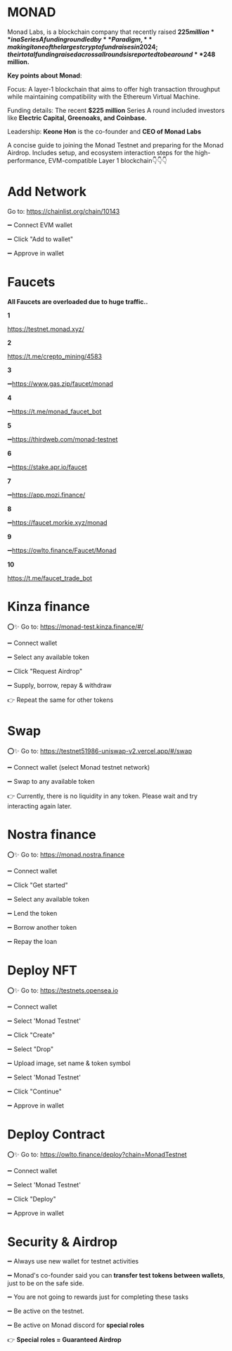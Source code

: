# MONAD

Monad Labs, is a blockchain company that recently raised **$225 million** in a Series A funding round led by **Paradigm,** making it one of the largest crypto fundraises in 2024; their total funding raised across all rounds is reported to be around **$248 million.** 

**Key points about Monad**:

Focus: A layer-1 blockchain that aims to offer high transaction throughput while maintaining compatibility with the Ethereum Virtual Machine. 

Funding details: The recent **$225 million** Series A round included investors like **Electric Capital, Greenoaks, and Coinbase.** 

Leadership: **Keone Hon** is the co-founder and **CEO of Monad Labs**


A concise guide to joining the Monad Testnet and preparing for the Monad Airdrop. Includes setup, and ecosystem interaction steps for the high-performance, EVM-compatible Layer 1 blockchain👇👇👇

# Add Network
Go to: https://chainlist.org/chain/10143

➖ Connect EVM wallet

➖ Click "Add to wallet"

➖ Approve in wallet

# Faucets
**All Faucets are overloaded due to huge traffic..**

**1**

https://testnet.monad.xyz/

**2**

https://t.me/crepto_mining/4583

**3**

➖https://www.gas.zip/faucet/monad

**4**

➖https://t.me/monad_faucet_bot

**5**

➖https://thirdweb.com/monad-testnet

**6**

➖https://stake.apr.io/faucet

**7**

➖https://app.mozi.finance/

**8**

➖https://faucet.morkie.xyz/monad

**9**

➖https://owlto.finance/Faucet/Monad

**10**

https://t.me/faucet_trade_bot

# Kinza finance

⭕✨ Go to: https://monad-test.kinza.finance/#/

➖ Connect wallet

➖ Select any available token

➖ Click "Request Airdrop"

➖ Supply, borrow, repay & withdraw

👉 Repeat the same for other tokens

# Swap

⭕✨ Go to: https://testnet51986-uniswap-v2.vercel.app/#/swap

➖ Connect wallet (select Monad testnet network)

➖ Swap to any available token

👉 Currently, there is no liquidity in any token. Please wait and try interacting again later.

# Nostra finance

⭕✨ Go to: https://monad.nostra.finance

➖ Connect wallet

➖ Click "Get started"

➖ Select any available token

➖ Lend the token

➖ Borrow another token

➖ Repay the loan

# Deploy NFT

⭕✨ Go to: https://testnets.opensea.io

➖ Connect wallet

➖ Select 'Monad Testnet'

➖ Click "Create"

➖ Select "Drop"

➖ Upload image, set name & token symbol

➖ Select 'Monad Testnet'

➖ Click "Continue"

➖ Approve in wallet

# Deploy Contract

⭕✨ Go to: https://owlto.finance/deploy?chain=MonadTestnet

➖ Connect wallet

➖ Select 'Monad Testnet'

➖ Click "Deploy"

➖ Approve in wallet

# Security & Airdrop

➖ Always use new wallet for testnet activities

➖ Monad's co-founder said you can **transfer test tokens between wallets**, just to be on the safe side.

➖ You are not going to rewards just for completing these tasks

➖ Be active on the testnet.

➖ Be active on Monad discord for **special roles**

👉 **Special roles = Guaranteed Airdrop**
